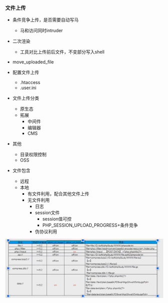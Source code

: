 ### 文件上传

* 条件竞争上传，是否需要自动写马
  * 马和访问同时intruder
* 二次渲染
  * 工具对比上传前后文件，不变部分写入shell
* move_uploaded_file
* 配置文件上传
  * .htaccess
  * .user.ini



* 文件上传分类
  * 原生态
  * 拓展
    * 中间件
    * 编辑器
    * CMS
* 其他
  * 目录权限控制
  * OSS
* 文件包含
  * 远程
  * 本地
    * 有文件利用，配合其他文件上传
    * 无文件利用
      * 日志
      * session文件
        * session值可控
        * PHP_SESSION_UPLOAD_PROGRESS+条件竞争
      * 伪协议利用

![image-20250112190802592](./images/image-20250112190802592.png)